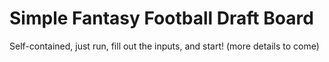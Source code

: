 # Simple Fantasy Football Draft Board
Self-contained, just run, fill out the inputs, and start!
(more details to come)

